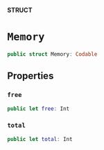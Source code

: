 **STRUCT**

# `Memory`

```swift
public struct Memory: Codable
```

## Properties
### `free`

```swift
public let free: Int
```

### `total`

```swift
public let total: Int
```
